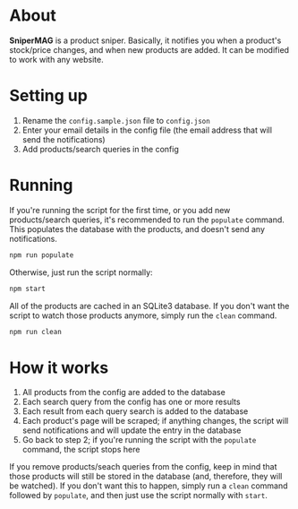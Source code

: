 # About
**SniperMAG** is a product sniper. Basically, it notifies you when a product's stock/price changes,
and when new products are added. It can be modified to work with any website.

# Setting up

1. Rename the `config.sample.json` file to `config.json`
2. Enter your email details in the config file (the email address that will send the notifications)
3. Add products/search queries in the config

# Running

If you're running the script for the first time, or you add new products/search queries, it's recommended
to run the `populate` command. This populates the database with the products, and doesn't send any notifications.

```sh
npm run populate
```

Otherwise, just run the script normally:

```sh
npm start 
```

All of the products are cached in an SQLite3 database. If you don't want the script to watch those products anymore,
simply run the `clean` command.

```sh
npm run clean
```

# How it works

1. All products from the config are added to the database
2. Each search query from the config has one or more results
3. Each result from each query search is added to the database
4. Each product's page will be scraped; if anything changes, the script will send notifications and will update the entry in the database
5. Go back to step 2; if you're running the script with the `populate` command, the script stops here

If you remove products/seach queries from the config, keep in mind that those products will still be stored in the database
(and, therefore, they will be watched). If you don't want this to happen, simply run a `clean` command followed by `populate`,
and then just use the script normally with `start`.